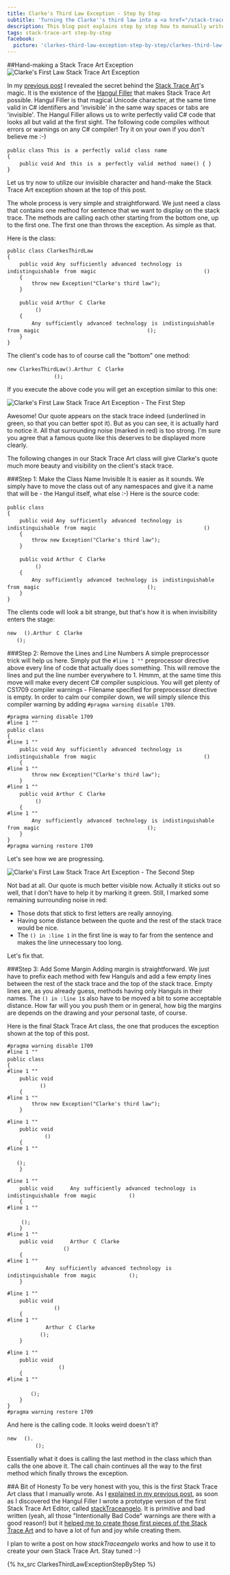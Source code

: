 ```yaml
---
title: Clarke's Third Law Exception - Step by Step
subtitle: 'Turning the Clarke''s third law into a <a href="/stack-trace-art">Stack Trace Art</a> exception one step at the time'
description: This blog post explains step by step how to manually write a Stack Trace Art class that throws a Stack Trace Art exception with one of the Arthur Clarke's best known quotes.
tags: stack-trace-art step-by-step
facebook:
  picture: 'clarkes-third-law-exception-step-by-step/clarkes-third-law-exception-stack-trace-art-on-view-detail.png'
---
```

##Hand-making a Stack Trace Art Exception
![Clarke's First Law Stack Trace Art Exception](/resources/clarkes-third-law-exception-step-by-step/clarkes-third-law-exception-stack-trace-art-on-view-detail.png)

In my [previous post](/his-majesty-hangul-the-filler) I revealed the secret behind the [Stack Trace Art](/stack-trace-art)'s magic. It is the existence of the [Hangul Filler](http://www.fileformat.info/info/unicode/char/3164/index.htm) that makes Stack Trace Art possible. Hangul Filler is that magical Unicode character, at the same time valid in C# identifiers and 'invisible' in the same way spaces or tabs are 'invisible'. The Hangul Filler allows us to write perfectly valid C# code that looks all but valid at the first sight. The following code compiles without errors or warnings on any C# compiler! Try it on your own if you don't believe me :-)

    public class Thisㅤisㅤaㅤperfectlyㅤvalidㅤclassㅤname
    {
        public void Andㅤthisㅤisㅤaㅤperfectlyㅤvalidㅤmethodㅤname() { }
    }

<script type="text/javascript">
if(navigator.userAgent.toLowerCase().indexOf('firefox') > -1)
{
    document.write
    ("<p class='alert alert-danger'>I see that you use Firefox. Unfortunately Firefox does not render the Hangul Filler properly. I'll report that to the Firefox team. Meanwhile, if you want to get a feeling how the code in this post looks like, open this web page in some other browser. I tested the page in Chrome and Internet Explorer and they both render the Hangul Filler properly. Basically, the code given above should look like this (I just replaced Hangul Fillers with spaces):</p>");
    
    document.write
    ("<pre><code>public class This is a perfectly valid class name\n" +
     "{\n" +
     "    public void And this is a perfectly valid method name() { }\n" +
     "}</code></pre>");
}
</script>
    
Let us try now to utilize our invisible character and hand-make the Stack Trace Art exception shown at the top of this post.

The whole process is very simple and straightforward. We just need a class that contains one method for sentence that we want to display on the stack trace. The methods are calling each other starting from the bottom one, up to the first one. The first one than throws the exception. As simple as that.

Here is the class:

    public class ClarkesThirdLaw
    {
        public void Anyㅤsufficientlyㅤadvancedㅤtechnologyㅤisㅤindistinguishableㅤfromㅤmagicㅤㅤㅤㅤㅤㅤㅤㅤㅤㅤㅤㅤㅤㅤㅤㅤㅤㅤㅤㅤㅤㅤㅤ()
        {
            throw new Exception("Clarke's third law");
        }

        public void ArthurㅤCㅤClarkeㅤㅤㅤㅤㅤㅤㅤㅤㅤㅤㅤㅤㅤㅤㅤㅤㅤㅤㅤㅤㅤㅤㅤㅤㅤㅤㅤㅤㅤㅤㅤ()
        {
            Anyㅤsufficientlyㅤadvancedㅤtechnologyㅤisㅤindistinguishableㅤfromㅤmagicㅤㅤㅤㅤㅤㅤㅤㅤㅤㅤㅤㅤㅤㅤㅤㅤㅤㅤㅤㅤㅤㅤㅤ();
        }
    }

The client's code has to of course call the "bottom" one method:

    new ClarkesThirdLaw().ArthurㅤCㅤClarkeㅤㅤㅤㅤㅤㅤㅤㅤㅤㅤㅤㅤㅤㅤㅤㅤㅤㅤㅤㅤㅤㅤㅤㅤㅤㅤㅤㅤㅤㅤㅤ();

If you execute the above code you will get an exception similar to this one:

![Clarke's First Law Stack Trace Art Exception - The First Step](/resources/clarkes-third-law-exception-step-by-step/clarkes-third-law-exception-stack-trace-art-first-step.png)

Awesome! Our quote appears on the stack trace indeed (underlined in green, so that you can better spot it). But as you can see, it is actually hard to notice it. All that surrounding noise (marked in red) is too strong. I'm sure you agree that a famous quote like this deserves to be displayed more clearly.

The following changes in our Stack Trace Art class will give Clarke's quote much more beauty and visibility on the client's stack trace.

###Step 1: Make the Class Name Invisible
It is easier as it sounds. We simply have to move the class out of any namespaces and give it a name that will be - the Hangul itself, what else :-) Here is the source code:

    public class ㅤ
    {
        public void Anyㅤsufficientlyㅤadvancedㅤtechnologyㅤisㅤindistinguishableㅤfromㅤmagicㅤㅤㅤㅤㅤㅤㅤㅤㅤㅤㅤㅤㅤㅤㅤㅤㅤㅤㅤㅤㅤㅤㅤ()
        {
            throw new Exception("Clarke's third law");
        }

        public void ArthurㅤCㅤClarkeㅤㅤㅤㅤㅤㅤㅤㅤㅤㅤㅤㅤㅤㅤㅤㅤㅤㅤㅤㅤㅤㅤㅤㅤㅤㅤㅤㅤㅤㅤㅤ()
        {
            Anyㅤsufficientlyㅤadvancedㅤtechnologyㅤisㅤindistinguishableㅤfromㅤmagicㅤㅤㅤㅤㅤㅤㅤㅤㅤㅤㅤㅤㅤㅤㅤㅤㅤㅤㅤㅤㅤㅤㅤ();
        }
    }

The clients code will look a bit strange, but that's how it is when invisibility enters the stage:

    new ㅤ().ArthurㅤCㅤClarkeㅤㅤㅤㅤㅤㅤㅤㅤㅤㅤㅤㅤㅤㅤㅤㅤㅤㅤㅤㅤㅤㅤㅤㅤㅤㅤㅤㅤㅤㅤㅤ();

###Step 2: Remove the Lines and Line Numbers
A simple preprocessor trick will help us here. Simply put the `#line 1 ""` preprocessor directive above every line of code that actually does something. This will remove the lines and put the line number everywhere to 1. Hmmm, at the same time this move will make every decent C# compiler suspicious. You will get plenty of CS1709 compiler warnings - Filename specified for preprocessor directive is empty. In order to calm our compiler down, we will simply silence this compiler warning by adding `#pragma warning disable 1709`.

    #pragma warning disable 1709
    #line 1 ""
    public class ㅤ
    {
    #line 1 ""
        public void Anyㅤsufficientlyㅤadvancedㅤtechnologyㅤisㅤindistinguishableㅤfromㅤmagicㅤㅤㅤㅤㅤㅤㅤㅤㅤㅤㅤㅤㅤㅤㅤㅤㅤㅤㅤㅤㅤㅤㅤ()
        {
    #line 1 ""
            throw new Exception("Clarke's third law");
        }
    #line 1 ""
        public void ArthurㅤCㅤClarkeㅤㅤㅤㅤㅤㅤㅤㅤㅤㅤㅤㅤㅤㅤㅤㅤㅤㅤㅤㅤㅤㅤㅤㅤㅤㅤㅤㅤㅤㅤㅤ()
        {
    #line 1 ""
            Anyㅤsufficientlyㅤadvancedㅤtechnologyㅤisㅤindistinguishableㅤfromㅤmagicㅤㅤㅤㅤㅤㅤㅤㅤㅤㅤㅤㅤㅤㅤㅤㅤㅤㅤㅤㅤㅤㅤㅤ();
        }
    }
    #pragma warning restore 1709

Let's see how we are progressing.

![Clarke's First Law Stack Trace Art Exception - The Second Step](/resources/clarkes-third-law-exception-step-by-step/clarkes-third-law-exception-stack-trace-art-second-step.png)

Not bad at all. Our quote is much better visible now. Actually it sticks out so well, that I don't have to help it by marking it green. Still, I marked some remaining surrounding noise in red:

- Those dots that stick to first letters are really annoying.
- Having some distance between the quote and the rest of the stack trace would be nice.
- The `() in :line 1` in the first line is way to far from the sentence and makes the line unnecessary too long.

Let's fix that.

###Step 3: Add Some Margin
Adding margin is straightforward. We just have to prefix each method with few Hanguls and add a few empty lines between the rest of the stack trace and the top of the stack trace. Empty lines are, as you already guess, methods having only Hanguls in their names. The `() in :line 1`s also have to be moved a bit to some acceptable distance. How far will you you push them or in general, how big the margins are depends on the drawing and your personal taste, of course.

Here is the final Stack Trace Art class, the one that produces the exception shown at the top of this post.

    #pragma warning disable 1709
    #line 1 ""
    public class ㅤ
    {
    #line 1 ""
        public void ㅤㅤㅤㅤㅤㅤㅤㅤㅤㅤㅤㅤㅤㅤㅤㅤㅤㅤㅤㅤㅤㅤㅤㅤㅤㅤㅤㅤㅤㅤㅤㅤㅤㅤㅤㅤㅤㅤㅤㅤㅤㅤ()
        {
    #line 1 ""
            throw new Exception("Clarke's third law");
        }

    #line 1 ""
        public void ㅤㅤㅤㅤㅤㅤㅤㅤㅤㅤㅤㅤㅤㅤㅤㅤㅤㅤㅤㅤㅤㅤㅤㅤㅤㅤㅤㅤㅤㅤㅤㅤㅤㅤㅤㅤㅤㅤㅤㅤㅤㅤㅤ()
        {
    #line 1 ""
            ㅤㅤㅤㅤㅤㅤㅤㅤㅤㅤㅤㅤㅤㅤㅤㅤㅤㅤㅤㅤㅤㅤㅤㅤㅤㅤㅤㅤㅤㅤㅤㅤㅤㅤㅤㅤㅤㅤㅤㅤㅤㅤ();
        }

    #line 1 ""
        public void ㅤㅤㅤAnyㅤsufficientlyㅤadvancedㅤtechnologyㅤisㅤindistinguishableㅤfromㅤmagicㅤㅤㅤㅤㅤㅤㅤ()
        {
    #line 1 ""
            ㅤㅤㅤㅤㅤㅤㅤㅤㅤㅤㅤㅤㅤㅤㅤㅤㅤㅤㅤㅤㅤㅤㅤㅤㅤㅤㅤㅤㅤㅤㅤㅤㅤㅤㅤㅤㅤㅤㅤㅤㅤㅤㅤ();
        }
    #line 1 ""
        public void ㅤㅤㅤArthurㅤCㅤClarkeㅤㅤㅤㅤㅤㅤㅤㅤㅤㅤㅤㅤㅤㅤㅤㅤㅤㅤㅤㅤㅤㅤㅤㅤㅤㅤㅤㅤㅤㅤㅤㅤㅤㅤ()
        {
    #line 1 ""
            ㅤㅤㅤAnyㅤsufficientlyㅤadvancedㅤtechnologyㅤisㅤindistinguishableㅤfromㅤmagicㅤㅤㅤㅤㅤㅤㅤ();
        }

    #line 1 ""
        public void ㅤㅤㅤㅤㅤㅤㅤㅤㅤㅤㅤㅤㅤㅤㅤㅤㅤㅤㅤㅤㅤㅤㅤㅤㅤㅤㅤㅤㅤㅤㅤㅤㅤㅤㅤㅤㅤㅤㅤㅤㅤㅤㅤㅤㅤ()
        {
    #line 1 ""
            ㅤㅤㅤArthurㅤCㅤClarkeㅤㅤㅤㅤㅤㅤㅤㅤㅤㅤㅤㅤㅤㅤㅤㅤㅤㅤㅤㅤㅤㅤㅤㅤㅤㅤㅤㅤㅤㅤㅤㅤㅤㅤ();
        }

    #line 1 ""
        public void ㅤㅤㅤㅤㅤㅤㅤㅤㅤㅤㅤㅤㅤㅤㅤㅤㅤㅤㅤㅤㅤㅤㅤㅤㅤㅤㅤㅤㅤㅤㅤㅤㅤㅤㅤㅤㅤㅤㅤㅤㅤㅤㅤㅤㅤㅤ()
        {
    #line 1 ""
            ㅤㅤㅤㅤㅤㅤㅤㅤㅤㅤㅤㅤㅤㅤㅤㅤㅤㅤㅤㅤㅤㅤㅤㅤㅤㅤㅤㅤㅤㅤㅤㅤㅤㅤㅤㅤㅤㅤㅤㅤㅤㅤㅤㅤㅤ();
        }
    }
    #pragma warning restore 1709

And here is the calling code. It looks weird doesn't it?

    new ㅤ().ㅤㅤㅤㅤㅤㅤㅤㅤㅤㅤㅤㅤㅤㅤㅤㅤㅤㅤㅤㅤㅤㅤㅤㅤㅤㅤㅤㅤㅤㅤㅤㅤㅤㅤㅤㅤㅤㅤㅤㅤㅤㅤㅤㅤㅤㅤ();

Essentially what it does is calling the last method in the class which than calls the one above it. The call chain continues all the way to the first method which finally throws the exception.

##A Bit of Honesty
To be very honest with you, this is the first Stack Trace Art class that I manually wrote. As I [explained in my previous post](/his-majesty-hangul-the-filler#putting-it-all-together), as soon as I discovered the Hangul Filler I wrote a prototype version of the first Stack Trace Art Editor, called [stackTraceangelo](https://github.com/ironcev/stackTraceangelo). It is primitive and bad written (yeah, all those "Intentionally Bad Code" warnings are there with a good reason!) but it [helped me to create those first pieces of the Stack Trace Art](/stack-trace-art) and to have a lot of fun and joy while creating them.

I plan to write a post on how *stackTraceangelo* works and how to use it to create your own Stack Trace Art. Stay tuned :-)

{% hx_src ClarkesThirdLawExceptionStepByStep %}